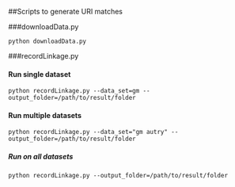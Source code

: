 ##Scripts to generate URI matches

###downloadData.py
```
python downloadData.py
```

###recordLinkage.py

#### Run single dataset
```
python recordLinkage.py --data_set=gm --output_folder=/path/to/result/folder
```
#### Run multiple datasets
```
python recordLinkage.py --data_set="gm autry" --output_folder=/path/to/result/folder
```
##### Run on all datasets
```
python recordLinkage.py --output_folder=/path/to/result/folder

```